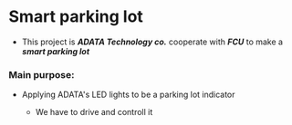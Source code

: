 # Smart parking lot

* This project is ***ADATA Technology co.*** cooperate with ***FCU*** to make a ***smart parking lot***

### Main purpose:
  
* Applying ADATA's LED lights to be a parking lot indicator

  * We have to drive and controll it
    

  


